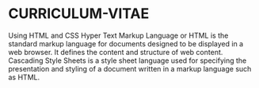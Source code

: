 # CURRICULUM-VITAE
Using HTML and CSS
Hyper Text Markup Language or HTML is the standard markup language for documents designed to be displayed in a web browser. It defines the content and structure of web content.
Cascading Style Sheets is a style sheet language used for specifying the presentation and styling of a document written in a markup language such as HTML.

